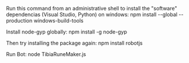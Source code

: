 Run this command from an administrative shell to install the "software" dependencias (Visual Studio, Python) on windows:
npm install --global --production windows-build-tools

Install node-gyp globally:
npm install -g node-gyp

Then try installing the package again:
npm install robotjs

Run Bot:
node TibiaRuneMaker.js